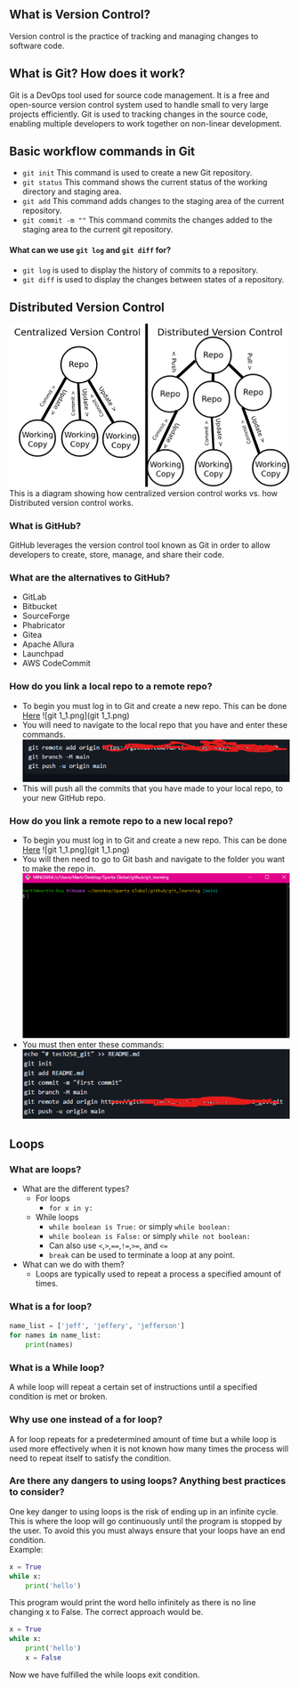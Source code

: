 ## What is Version Control?
Version control is the practice of tracking and managing changes to software code.
## What is Git? How does it work?
Git is a DevOps tool used for source code management.
It is a free and open-source version control system used to handle small to very large projects efficiently.
Git is used to tracking changes in the source code, enabling multiple developers to work together on non-linear development.
## Basic workflow commands in Git
* `git init`
This command is used to create a new Git repository.
* `git status`
This command shows the current status of the working directory and staging area.
* `git add`
This command adds changes to the staging area of the current repository.
* `git commit -m ""`
This command commits the changes added to the staging area to the current git repository.
#### What can we use `git log` and `git diff` for?
* `git log` is used to display the history of commits to a repository.
* `git diff` is used to display the changes between states of a repository.

## Distributed Version Control
![diagram_source_file.jpg](diagram_source_file.jpg)
<br>This is a diagram showing how centralized version control works vs. how Distributed version control works.

### What is GitHub?
GitHub leverages the version control tool known as Git in order to allow developers to
create, store, manage, and share their code.
### What are the alternatives to GitHub?
- GitLab
- Bitbucket
- SourceForge
- Phabricator
- Gitea
- Apache Allura
- Launchpad
- AWS CodeCommit

### How do you link a local repo to a remote repo?
- To begin you must log in to Git and create a new repo. This can be done [Here](https://github.com/new)
![git 1_1.png](git 1_1.png)
- You will need to navigate to the local repo that you have and enter these commands.
![img.png](img.png)
- This will push all the commits that you have made to your local repo, to your new GitHub repo.
### How do you link a remote repo to a new local repo?
- To begin you must log in to Git and create a new repo. This can be done [Here](https://github.com/new)
![git 1_1.png](git 1_1.png)
- You will then need to go to Git bash and navigate to the folder you want to make the repo in.
![git_2_3.png](git_2_3.png)
- You must then enter these commands:
![git_2_4.png](git_2_4.png)

## Loops
### What are loops? 
  - What are the different types?
    - For loops
      - `for x in y:`
    - While loops
      - `while boolean is True:` or simply `while boolean:`
      - `while boolean is False:` or simply `while not boolean:`
      - Can also use `<`,`>`,`==`,`!=`,`>=`, and `<=`
      - `break` can be used to terminate a loop at any point.
  - What can we do with them? 
    - Loops are typically used to repeat a process a specified amount of times.

### What is a for loop?

```python
name_list = ['jeff', 'jeffery', 'jefferson']
for names in name_list:
    print(names)
```
### What is a While loop?
A while loop will repeat a certain set of instructions until a specified condition is met or broken.

### Why use one instead of a for loop? 
A for loop repeats for a predetermined amount of time but a while loop is used more effectively when it is not known
how many times the process will need to repeat itself to satisfy the condition.

### Are there any dangers to using loops? Anything best practices to consider? 
One key danger to using loops is the risk of ending up in an infinite cycle.
This is where the loop will go continuously until the program is stopped by the user.
To avoid this you must always ensure that your loops have an end condition.
<br>
Example:
<br>
```python
x = True
while x:
    print('hello')
```
This program would print the word hello infinitely as there is no line changing x to False.
The correct approach would be.
```python
x = True
while x:
    print('hello')
    x = False
```
Now we have fulfilled the while loops exit condition.

